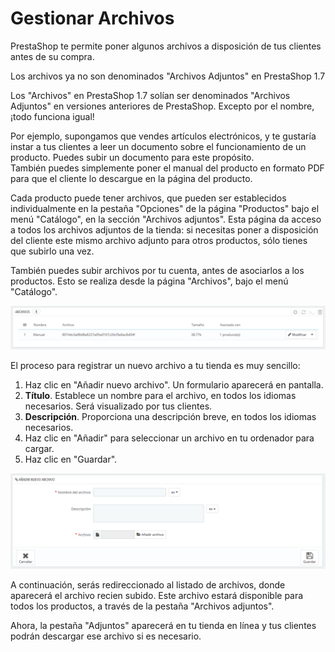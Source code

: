 # Gestionar Archivos

PrestaShop te permite poner algunos archivos a disposición de tus clientes antes de su compra.

Los archivos ya no son denominados "Archivos Adjuntos" en PrestaShop 1.7

Los "Archivos" en PrestaShop 1.7 solían ser denominados "Archivos Adjuntos" en versiones anteriores de PrestaShop. Excepto por el nombre, ¡todo funciona igual!

Por ejemplo, supongamos que vendes artículos electrónicos, y te gustaría instar a tus clientes a leer un documento sobre el funcionamiento de un producto. Puedes subir un documento para este propósito.  
También puedes simplemente poner el manual del producto en formato PDF para que el cliente lo descargue en la página del producto.

Cada producto puede tener archivos, que pueden ser establecidos individualmente en la pestaña "Opciones" de la página "Productos" bajo el menú "Catálogo", en la sección "Archivos adjuntos". Esta página da acceso a todos los archivos adjuntos de la tienda: si necesitas poner a disposición del cliente este mismo archivo adjunto para otros productos, sólo tienes que subirlo una vez.

También puedes subir archivos por tu cuenta, antes de asociarlos a los productos. Esto se realiza desde la página "Archivos", bajo el menú "Catálogo".

![](../../../.gitbook/assets/54265122.png)

El proceso para registrar un nuevo archivo a tu tienda es muy sencillo:

1. Haz clic en "Añadir nuevo archivo". Un formulario aparecerá en pantalla.
2. **Título**. Establece un nombre para el archivo, en todos los idiomas necesarios. Será visualizado por tus clientes.
3. **Descripción**. Proporciona una descripción breve, en todos los idiomas necesarios.
4. Haz clic en "Añadir" para seleccionar un archivo en tu ordenador para cargar.
5. Haz clic en "Guardar".

![](../../../.gitbook/assets/54265125.png)

A continuación, serás redireccionado al listado de archivos, donde aparecerá el archivo recien subido. Este archivo estará disponible para todos los productos, a través de la pestaña "Archivos adjuntos".

Ahora, la pestaña "Adjuntos" aparecerá en tu tienda en línea y tus clientes podrán descargar ese archivo si es necesario.

